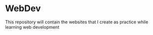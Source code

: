 # WebDev
This repository will contain the websites that I create as practice while learning web development
